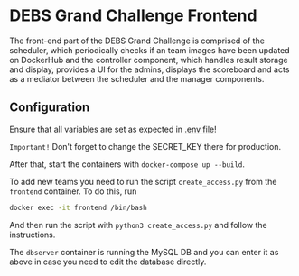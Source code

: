 # DEBS Grand Challenge Frontend

The front-end part of the DEBS Grand Challenge is comprised of the scheduler, which periodically checks if an team images have been updated on DockerHub and the controller component, which handles result storage and display, provides a UI for the admins, displays the scoreboard and acts as a mediator between the scheduler and the manager components.


## Configuration

Ensure that all variables are set as expected in [.env file](container-config.env)!

`Important!` Don't forget to change the SECRET_KEY there for production.

After that, start the containers with `docker-compose up --build`. 

To add new teams you need to run the script `create_access.py` from the `frontend` container. To do this, run
```bash
docker exec -it frontend /bin/bash
```
And then run the script with `python3 create_access.py` and follow the instructions.

The `dbserver` container is running the MySQL DB and you can enter it as above in case you need to edit the database directly.
